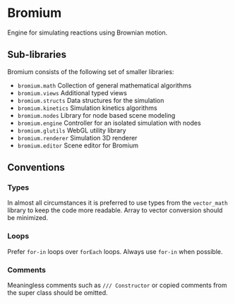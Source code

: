 Bromium
=======
Engine for simulating reactions using Brownian motion.

Sub-libraries
-------------
Bromium consists of the following set of smaller libraries:

- `bromium.math` Collection of general mathematical algorithms
- `bromium.views` Additional typed views
- `bromium.structs` Data structures for the simulation
- `bromium.kinetics` Simulation kinetics algorithms
- `bromium.nodes` Library for node based scene modeling
- `bromium.engine` Controller for an isolated simulation with nodes
- `bromium.glutils` WebGL utility library
- `bromium.renderer` Simulation 3D renderer
- `bromium.editor` Scene editor for Bromium

Conventions
-----------
### Types
In almost all circumstances it is preferred to use types from the `vector_math`
library to keep the code more readable. Array to vector conversion should be
minimized.

### Loops
Prefer `for-in` loops over `forEach` loops. Always use `for-in` when possible.

### Comments
Meaningless comments such as `/// Constructor` or copied comments from the
super class should be omitted.
